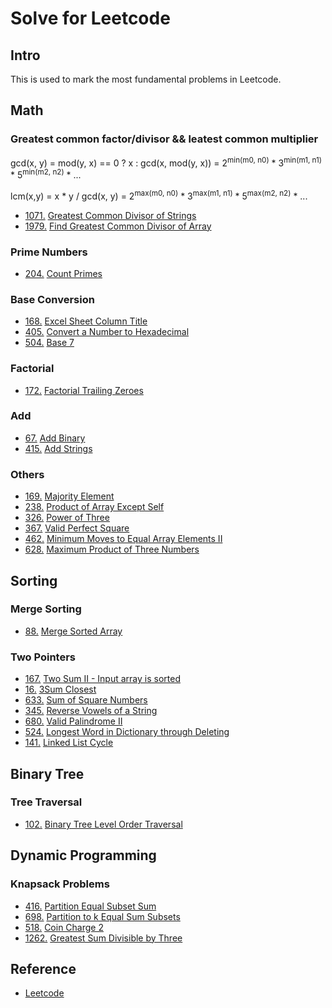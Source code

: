 # Solve for Leetcode 

## Intro

This is used to mark the most fundamental problems in Leetcode.

## Math
### Greatest common factor/divisor && leatest common multiplier
gcd(x, y) = mod(y, x) == 0 ? x : gcd(x, mod(y, x)) =  2<sup>min(m0, n0)</sup> \* 3<sup>min(m1, n1)</sup> \* 5<sup>min(m2, n2)</sup> \* ...

lcm(x,y) =  x * y / gcd(x, y) = 2<sup>max(m0, n0)</sup> \* 3<sup>max(m1, n1)</sup> \* 5<sup>max(m2, n2)</sup> \* ...


- [1071.](https://leetcode.com/problems/greatest-common-divisor-of-strings/) [Greatest Common Divisor of Strings](greatest-common-divisor-of-strings.md)
- [1979.](https://leetcode.com/problems/find-greatest-common-divisor-of-array/) [Find Greatest Common Divisor of Array](find-greatest-common-divisor-of-array.md)


### Prime Numbers
- [204.](https://leetcode.com/problems/count-primes/) [Count Primes](count-primes.md)

### Base Conversion
- [168.](https://leetcode.com/problems/excel-sheet-column-title/) [Excel Sheet Column Title](excel-sheet-column-title.md)
- [405.](https://leetcode.com/problems/convert-a-number-to-hexadecimal/) [Convert a Number to Hexadecimal](convert-a-number-to-hexadecimal.md)
- [504.](https://leetcode.com/problems/base-7/) [Base 7](base-7.md)

### Factorial
- [172.](https://leetcode.com/problems/factorial-trailing-zeroes/) [Factorial Trailing Zeroes](factorial-trailing-zeroes.md)

### Add
- [67.](https://leetcode.com/problems/add-binary/) [Add Binary](add-binary.md)
- [415.](https://leetcode.com/problems/add-strings/) [Add Strings](add-strings.md)

### Others
- [169.](https://leetcode.com/problems/majority-element/) [Majority Element](majority-element.md)
- [238.](https://leetcode.com/problems/product-of-array-except-self/) [Product of Array Except Self](product-of-array-except-self.md)
- [326.](https://leetcode.com/problems/power-of-three/) [Power of Three](power-of-three.md)
- [367.](https://leetcode.com/problems/valid-perfect-square/) [Valid Perfect Square](valid-perfect-square.md)
- [462.](https://leetcode.com/problems/minimum-moves-to-equal-array-elements-ii/) [Minimum Moves to Equal Array Elements II](minimum-moves-to-equal-array-elements-ii.md)
- [628.](https://leetcode.com/problems/maximum-product-of-three-numbers/) [Maximum Product of Three Numbers](maximum-product-of-three-numbers.md)

## Sorting
### Merge Sorting
- [88.](https://leetcode.com/problems/merge-sorted-array/) [Merge Sorted Array](merge-sorted-array.md)

### Two Pointers
- [167.](https://leetcode.com/problems/two-sum-ii-input-array-is-sorted/) [Two Sum II - Input array is sorted](two-sum-ii-input-array-is-sorted.md)
- [16.](https://leetcode.com/problems/3sum-closest/) [3Sum Closest](3sum-closest.md)
- [633.](https://leetcode.com/problems/sum-of-square-numbers/) [Sum of Square Numbers](sum-of-square-numbers.md)
- [345.](https://leetcode.com/problems/reverse-vowels-of-a-string/) [Reverse Vowels of a String](reverse-vowels-of-a-string.md)
- [680.](https://leetcode.com/problems/valid-palindrome-ii/) [Valid Palindrome II](valid-palindrome-ii.md)
- [524.](https://leetcode.com/problems/longest-word-in-dictionary-through-deleting/) [Longest Word in Dictionary through Deleting](longest-word-in-dictionary-through-deleting.md)
- [141.](https://leetcode.com/problems/linked-list-cycle/) [Linked List Cycle](linked-list-cycle.md)


## Binary Tree
### Tree Traversal
- [102.](https://leetcode.com/problems/binary-tree-level-order-traversal) [Binary Tree Level Order Traversal](binary-tree-level-order-traversal.md)

## Dynamic Programming
### Knapsack Problems
- [416.](https://leetcode.com/problems/partition-equal-subset-sum) [Partition Equal Subset Sum](partition-equal-subset-sum.md)
- [698.](https://leetcode.com/problems/partition-to-k-equal-sum-subsets) [Partition to k Equal Sum Subsets](partition-to-k-equal-sum-subsets.md)
- [518.](https://leetcode.com/problems/coin-change-2) [Coin Charge 2](coin-change-2.md)
- [1262.](https://leetcode.com/problems/greatest-sum-divisible-by-three/) [Greatest Sum Divisible by Three](greatest-sum-divisible-by-three.md)


<!-- ## 算法思想
- [排序](Leetcode%20题解%20-%20排序.md)
- [贪心思想](Leetcode%20题解%20-%20贪心思想.md)
- [二分查找](Leetcode%20题解%20-%20二分查找.md)
- [分治](Leetcode%20题解%20-%20分治.md)
- [搜索](Leetcode%20题解%20-%20搜索.md)
- [动态规划](Leetcode%20题解%20-%20动态规划.md)

## 数据结构相关

- [链表](Leetcode%20题解%20-%20链表.md)
- [树](Leetcode%20题解%20-%20树.md)
- [栈和队列](Leetcode%20题解%20-%20栈和队列.md)
- [哈希表](Leetcode%20题解%20-%20哈希表.md)
- [字符串](Leetcode%20题解%20-%20字符串.md)
- [数组与矩阵](Leetcode%20题解%20-%20数组与矩阵.md)
- [图](Leetcode%20题解%20-%20图.md)
- [位运算](Leetcode%20题解%20-%20位运算.md) -->

## Reference
- [Leetcode](https://leetcode.com)
